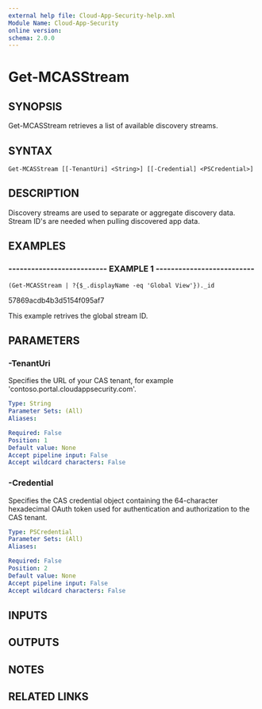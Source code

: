 ```yaml
---
external help file: Cloud-App-Security-help.xml
Module Name: Cloud-App-Security
online version: 
schema: 2.0.0
---
```


# Get-MCASStream

## SYNOPSIS
Get-MCASStream retrieves a list of available discovery streams.

## SYNTAX

```
Get-MCASStream [[-TenantUri] <String>] [[-Credential] <PSCredential>]
```

## DESCRIPTION
Discovery streams are used to separate or aggregate discovery data.
Stream ID's are needed when pulling discovered app data.

## EXAMPLES

### -------------------------- EXAMPLE 1 --------------------------
```
(Get-MCASStream | ?{$_.displayName -eq 'Global View'})._id
```

57869acdb4b3d5154f095af7

This example retrives the global stream ID.

## PARAMETERS

### -TenantUri
Specifies the URL of your CAS tenant, for example 'contoso.portal.cloudappsecurity.com'.

```yaml
Type: String
Parameter Sets: (All)
Aliases: 

Required: False
Position: 1
Default value: None
Accept pipeline input: False
Accept wildcard characters: False
```

### -Credential
Specifies the CAS credential object containing the 64-character hexadecimal OAuth token used for authentication and authorization to the CAS tenant.

```yaml
Type: PSCredential
Parameter Sets: (All)
Aliases: 

Required: False
Position: 2
Default value: None
Accept pipeline input: False
Accept wildcard characters: False
```

## INPUTS

## OUTPUTS

## NOTES

## RELATED LINKS

